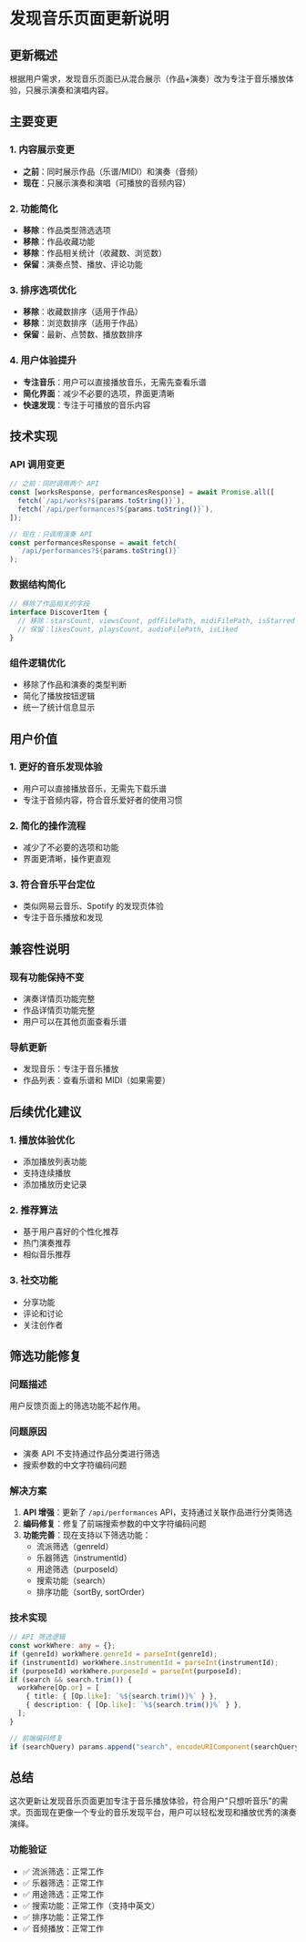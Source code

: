 # 发现音乐页面更新说明

## 更新概述

根据用户需求，发现音乐页面已从混合展示（作品+演奏）改为专注于音乐播放体验，只展示演奏和演唱内容。

## 主要变更

### 1. 内容展示变更

- **之前**：同时展示作品（乐谱/MIDI）和演奏（音频）
- **现在**：只展示演奏和演唱（可播放的音频内容）

### 2. 功能简化

- **移除**：作品类型筛选选项
- **移除**：作品收藏功能
- **移除**：作品相关统计（收藏数、浏览数）
- **保留**：演奏点赞、播放、评论功能

### 3. 排序选项优化

- **移除**：收藏数排序（适用于作品）
- **移除**：浏览数排序（适用于作品）
- **保留**：最新、点赞数、播放数排序

### 4. 用户体验提升

- **专注音乐**：用户可以直接播放音乐，无需先查看乐谱
- **简化界面**：减少不必要的选项，界面更清晰
- **快速发现**：专注于可播放的音乐内容

## 技术实现

### API 调用变更

```typescript
// 之前：同时调用两个 API
const [worksResponse, performancesResponse] = await Promise.all([
  fetch(`/api/works?${params.toString()}`),
  fetch(`/api/performances?${params.toString()}`),
]);

// 现在：只调用演奏 API
const performancesResponse = await fetch(
  `/api/performances?${params.toString()}`
);
```

### 数据结构简化

```typescript
// 移除了作品相关的字段
interface DiscoverItem {
  // 移除：starsCount, viewsCount, pdfFilePath, midiFilePath, isStarred
  // 保留：likesCount, playsCount, audioFilePath, isLiked
}
```

### 组件逻辑优化

- 移除了作品和演奏的类型判断
- 简化了播放按钮逻辑
- 统一了统计信息显示

## 用户价值

### 1. 更好的音乐发现体验

- 用户可以直接播放音乐，无需先下载乐谱
- 专注于音频内容，符合音乐爱好者的使用习惯

### 2. 简化的操作流程

- 减少了不必要的选项和功能
- 界面更清晰，操作更直观

### 3. 符合音乐平台定位

- 类似网易云音乐、Spotify 的发现页体验
- 专注于音乐播放和发现

## 兼容性说明

### 现有功能保持不变

- 演奏详情页功能完整
- 作品详情页功能完整
- 用户可以在其他页面查看乐谱

### 导航更新

- 发现音乐：专注于音乐播放
- 作品列表：查看乐谱和 MIDI（如果需要）

## 后续优化建议

### 1. 播放体验优化

- 添加播放列表功能
- 支持连续播放
- 添加播放历史记录

### 2. 推荐算法

- 基于用户喜好的个性化推荐
- 热门演奏推荐
- 相似音乐推荐

### 3. 社交功能

- 分享功能
- 评论和讨论
- 关注创作者

## 筛选功能修复

### 问题描述

用户反馈页面上的筛选功能不起作用。

### 问题原因

- 演奏 API 不支持通过作品分类进行筛选
- 搜索参数的中文字符编码问题

### 解决方案

1. **API 增强**：更新了 `/api/performances` API，支持通过关联作品进行分类筛选
2. **编码修复**：修复了前端搜索参数的中文字符编码问题
3. **功能完善**：现在支持以下筛选功能：
   - 流派筛选（genreId）
   - 乐器筛选（instrumentId）
   - 用途筛选（purposeId）
   - 搜索功能（search）
   - 排序功能（sortBy, sortOrder）

### 技术实现

```typescript
// API 筛选逻辑
const workWhere: any = {};
if (genreId) workWhere.genreId = parseInt(genreId);
if (instrumentId) workWhere.instrumentId = parseInt(instrumentId);
if (purposeId) workWhere.purposeId = parseInt(purposeId);
if (search && search.trim()) {
  workWhere[Op.or] = [
    { title: { [Op.like]: `%${search.trim()}%` } },
    { description: { [Op.like]: `%${search.trim()}%` } },
  ];
}

// 前端编码修复
if (searchQuery) params.append("search", encodeURIComponent(searchQuery));
```

## 总结

这次更新让发现音乐页面更加专注于音乐播放体验，符合用户"只想听音乐"的需求。页面现在更像一个专业的音乐发现平台，用户可以轻松发现和播放优秀的演奏演绎。

### 功能验证

- ✅ 流派筛选：正常工作
- ✅ 乐器筛选：正常工作
- ✅ 用途筛选：正常工作
- ✅ 搜索功能：正常工作（支持中英文）
- ✅ 排序功能：正常工作
- ✅ 音频播放：正常工作

